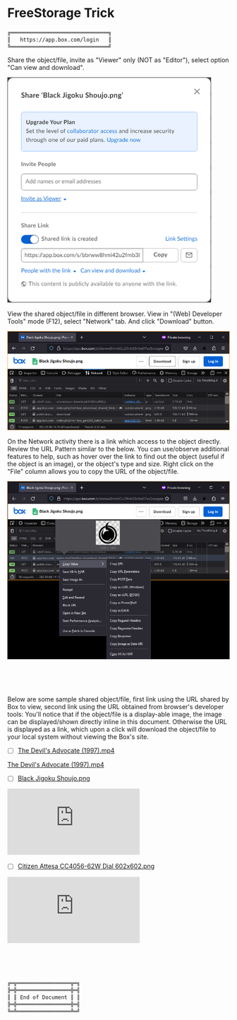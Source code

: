 # FreeStorage Trick



```
╔═══════════════════════════════╗
║   https://app.box.com/login   ║
╚═══════════════════════════════╝
```


Share the object/file, invite as "Viewer" only (NOT as "Editor"), select option "Can view and download".

![app.box.com Share Object](AppBoxComShareObject.png)

View the shared object/file in different browser. View in "(Web) Developer Tools" mode (F12), select "Network" tab. And click "Download" button.

![app.box.com DeveloperTools Download](AppBoxComDeveloperToolsDownload.png)

On the Network activity there is a link which access to the object directly. Review the URL Pattern similar to the below.
You can use/observe additional features to help, such as hover over the link to find out the object (useful if the object is an image), or the object's type and size.
Right click on the "File" column allows you to copy the URL of the object/file.

![app.box.com DeveloperTools Download CopyURL](AppBoxComDeveloperToolsDownloadCopyURL.png)



<br><br><br>



Below are some sample shared object/file, first link using the URL shared by Box to view, second link using the URL obtained from browser's developer tools:
You'll notice that if the object/file is a display-able image, the image can be displayed/shown directly inline in this document.
Otherwise the URL is displayed as a link, which upon a click will download the object/file to your local system without viewing the Box's site.

- [ ] [The Devil's Advocate (1997).mp4](https://app.box.com/s/tycxzcr86rmsdr4j5kbkup6rl5158vuj)

[The Devil's Advocate (1997).mp4](https://app.box.com/index.php?rm=box_download_shared_file&shared_name=tycxzcr86rmsdr4j5kbkup6rl5158vuj&file_id=f_1284885685332)

- [ ] [Black Jigoku Shoujo.png](https://app.box.com/s/bbrww8hmi42u2fmb38nhe07ex5xnagee)

![Black Jigoku Shoujo.png](https://app.box.com/index.php?rm=box_download_shared_file&shared_name=bbrww8hmi42u2fmb38nhe07ex5xnagee&file_id=f_1286945514586)

- [ ] [Citizen Attesa CC4056-62W Dial 602x602.png](https://app.box.com/s/mpked4d2dz77ziqv905cqbaeg24mi9v1)

![Citizen Attesa CC4056-62W Dial 602x602.png](https://app.box.com/index.php?rm=box_download_shared_file&shared_name=mpked4d2dz77ziqv905cqbaeg24mi9v1&file_id=f_1286947300302)



<br><br><br>
```
╔═╦═════════════════╦═╗
╠═╬═════════════════╬═╣
║ ║ End of Document ║ ║
╠═╬═════════════════╬═╣
╚═╩═════════════════╩═╝
```
<br><br><br>


